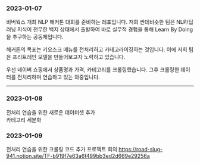 ### 2023-01-07

비버웍스 개최 NLP 해커톤 대회를 준비하는 레포입니다.
저희 싼데비슷한 팀은 NLP/딥러닝 지식이 전무한 백지 상태에서 출발하여
바로 실무적 경험을 통해 Learn By Doing을 추구하는 공동체입니다.

해커톤의 목표는 키오스크 메뉴를 전처리하고 카테고라이징하는 것입니다.
이에 저희 팀은 프리트레인 모델을 만들어보고자 노력하고 있습니다.

우선 네이버 쇼핑에서 상품명과 가격, 카테고리를 크롤링했습니다.
그후 크롤링한 데이터를 전처리하며 연습하고 있는 와중입니다.

___
### 2023-01-08

전처리 연습을 위한 새로운 데이터셋 추가  
카테고리 세분화

### 2023-01-09

전처리 연습을 위한 크롤링 코드 추가
프로젝트 회의
https://road-slug-941.notion.site/TF-b919f7e63a6f499bb3ed2d669e29256a
